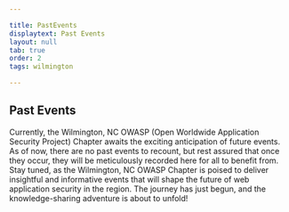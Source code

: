 ```yaml
---

title: PastEvents
displaytext: Past Events
layout: null
tab: true
order: 2
tags: wilmington

---
```


## Past Events
Currently, the Wilmington, NC OWASP (Open Worldwide Application Security Project) Chapter awaits the exciting anticipation of future events. As of now, there are no past events to recount, but rest assured that once they occur, 
they will be meticulously recorded here for all to benefit from. Stay tuned, as the Wilmington, NC OWASP Chapter is poised to deliver insightful and informative events that will shape the future of web application security in the region. The journey has just begun, and the knowledge-sharing adventure is about to unfold!




